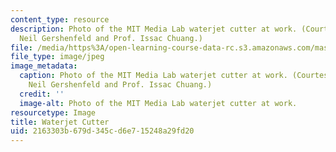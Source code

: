 ```yaml
---
content_type: resource
description: Photo of the MIT Media Lab waterjet cutter at work. (Courtesy of Prof.
  Neil Gershenfeld and Prof. Issac Chuang.)
file: /media/https%3A/open-learning-course-data-rc.s3.amazonaws.com/mas-863-how-to-make-almost-anything-fall-2002/2163303b679d345cd6e715248a29fd20_mas-863f02.jpg
file_type: image/jpeg
image_metadata:
  caption: Photo of the MIT Media Lab waterjet cutter at work. (Courtesy of Prof.
    Neil Gershenfeld and Prof. Issac Chuang.)
  credit: ''
  image-alt: Photo of the MIT Media Lab waterjet cutter at work.
resourcetype: Image
title: Waterjet Cutter
uid: 2163303b-679d-345c-d6e7-15248a29fd20
---
```

